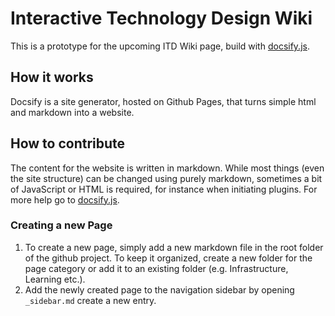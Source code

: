 # Interactive Technology Design Wiki

This is a prototype for the upcoming ITD Wiki page, build with [docsify.js](https://docsify.js.org/#/).

## How it works
Docsify is a site generator, hosted on Github Pages, that turns simple html and markdown into a website.

## How to contribute
The content for the website is written in markdown. While most things (even the site structure) can be changed using purely markdown, sometimes a bit of JavaScript or HTML is required, for instance when initiating plugins. For more help go to [docsify.js](https://docsify.js.org/#/).

### Creating a new Page
1. To create a new page, simply add a new markdown file in the root folder of the github project. To keep it organized, create a new folder for the page category or add it to an existing folder (e.g. Infrastructure, Learning etc.).
2. Add the newly created page to the navigation sidebar by opening `_sidebar.md` create a new entry.
